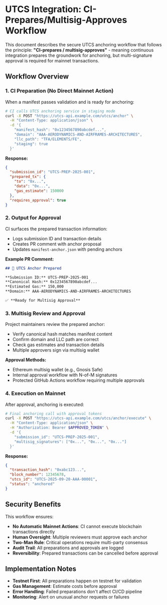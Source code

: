 # UTCS Integration: CI-Prepares/Multisig-Approves Workflow

This document describes the secure UTCS anchoring workflow that follows the principle: **"CI-prepares / multisig-approves"** - meaning continuous integration prepares the groundwork for anchoring, but multi-signature approval is required for mainnet transactions.

## Workflow Overview

### 1. CI Preparation (No Direct Mainnet Action)

When a manifest passes validation and is ready for anchoring:

```bash
# CI calls UTCS anchoring service in staging mode
curl -X POST "https://utcs-api.example.com/utcs/anchor" \
  -H "Content-Type: application/json" \
  -d '{
    "manifest_hash": "0x1234567890abcdef...",
    "domain": "AAA-AERODYNAMICS-AND-AIRFRAMES-ARCHITECTURES",
    "llc_path": "TFA/ELEMENTS/FE",
    "staging": true
  }'
```

**Response:**
```json
{
  "submission_id": "UTCS-PREP-2025-001",
  "prepared_tx": {
    "to": "0x...",
    "data": "0x...",
    "gas_estimate": 150000
  },
  "requires_approval": true
}
```

### 2. Output for Approval

CI surfaces the prepared transaction information:
- Logs submission ID and transaction details 
- Creates PR comment with anchor proposal
- Updates `manifest-anchor.json` with pending anchors

**Example PR Comment:**
```markdown
## 🔗 UTCS Anchor Prepared

**Submission ID:** UTCS-PREP-2025-001
**Canonical Hash:** 0x1234567890abcdef...
**Estimated Gas:** 150,000
**Domain:** AAA-AERODYNAMICS-AND-AIRFRAMES-ARCHITECTURES

✅ **Ready for Multisig Approval**
```

### 3. Multisig Review and Approval

Project maintainers review the prepared anchor:
- Verify canonical hash matches manifest content
- Confirm domain and LLC path are correct  
- Check gas estimates and transaction details
- Multiple approvers sign via multisig wallet

**Approval Methods:**
- Ethereum multisig wallet (e.g., Gnosis Safe)
- Internal approval workflow with N-of-M signatures
- Protected GitHub Actions workflow requiring multiple approvals

### 4. Execution on Mainnet

After approval, anchoring is executed:

```bash
# Final anchoring call with approval tokens
curl -X POST "https://utcs-api.example.com/utcs/anchor/execute" \
  -H "Content-Type: application/json" \
  -H "Authorization: Bearer $APPROVED_TOKEN" \
  -d '{
    "submission_id": "UTCS-PREP-2025-001",
    "multisig_signatures": ["0x...", "0x...", "0x..."]
  }'
```

**Response:**
```json
{
  "transaction_hash": "0xabc123...",
  "block_number": 12345678,
  "utcs_id": "UTCS-2025-09-20-AAA-00001",
  "status": "anchored"
}
```

## Security Benefits

This workflow ensures:
- **No Automatic Mainnet Actions**: CI cannot execute blockchain transactions directly
- **Human Oversight**: Multiple reviewers must approve each anchor
- **Two-Man Rule**: Critical operations require multi-party consensus  
- **Audit Trail**: All preparations and approvals are logged
- **Reversibility**: Prepared transactions can be cancelled before approval

## Implementation Notes

- **Testnet First**: All preparations happen on testnet for validation
- **Gas Management**: Estimate costs before approval
- **Error Handling**: Failed preparations don't affect CI/CD pipeline
- **Monitoring**: Alert on unusual anchor requests or failures